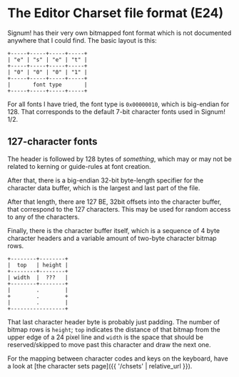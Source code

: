 # The Editor Charset file format (E24)

Signum! has their very own bitmapped font format which is not documented
anywhere that I could find. The basic layout is this:

```
+-----+-----+-----+-----+
| "e" | "s" | "e" | "t" |
+-----+-----+-----+-----+
| "0" | "0" | "0" | "1" |
+-----+-----+-----+-----+
|       font type       |
+-----+-----+-----+-----+
```

For all fonts I have tried, the font type is `0x00000010`,
which is big-endian for 128. That corresponds to the
default 7-bit character fonts used in Signum! 1/2.

## 127-character fonts

The header is followed by 128 bytes of *something*, which may or may
not be related to kerning or guide-rules at font creation.

After that, there is a big-endian 32-bit byte-length specifier
for the character data buffer, which is the largest and last
part of the file.

After that length, there are 127 BE, 32bit offsets into the
character buffer, that correspond to the 127 characters. This
may be used for random access to any of the characters.

Finally, there is the character buffer itself, which is a
sequence of 4 byte character headers and a variable amount
of two-byte character bitmap rows.

```
+--------+--------+
|  top   | height |
+--------+--------+
| width  |  ???   |
+--------+--------+
|        .        |
+        .        +
|        .        |
+-----------------+
```

That last character header byte is probably just padding. The number
of bitmap rows is `height`; `top` indicates the distance of that bitmap
from the upper edge of a 24 pixel line and `width` is the space
that should be reserved/skipped to move past this character and draw
the next one.

For the mapping between character codes and keys on the keyboard,
have a look at [the character sets page]({{ '/chsets' | relative_url }}).